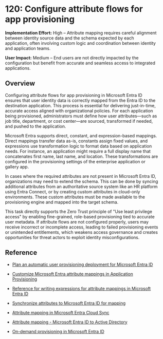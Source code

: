# 120: Configure attribute flows for app provisioning

**Implementation Effort:** High – Attribute mapping requires careful alignment between identity source data and the schema expected by each application, often involving custom logic and coordination between identity and application teams.

**User Impact:** Medium – End users are not directly impacted by the configuration but benefit from accurate and seamless access to integrated applications.

## Overview

Configuring attribute flows for app provisioning in Microsoft Entra ID ensures that user identity data is correctly mapped from the Entra ID to the destination application. This process is essential for delivering just-in-time, accurate access aligned with organizational policies. For each application being provisioned, administrators must define how user attributes—such as job title, department, or cost center—are sourced, transformed if needed, and pushed to the application.

Microsoft Entra supports direct, constant, and expression-based mappings. Direct mappings transfer data as-is, constants assign fixed values, and expressions use transformation logic to format data based on application needs. For instance, an application might require a full display name that concatenates first name, last name, and location. These transformations are configured in the provisioning settings of the enterprise application or gallery app.

In cases where the required attributes are not present in Microsoft Entra ID, organizations may need to extend the schema. This can be done by syncing additional attributes from an authoritative source system like an HR platform using Entra Connect, or by creating custom attributes in cloud-only environments. These custom attributes must be made available to the provisioning engine and mapped into the target schema.

This task directly supports the Zero Trust principle of "Use least privilege access" by enabling fine-grained, role-based provisioning tied to accurate user metadata. If attribute flows are not configured properly, users may receive incorrect or incomplete access, leading to failed provisioning events or unintended entitlements, which weakens access governance and creates opportunities for threat actors to exploit identity misconfigurations.

## Reference
* [Plan an automatic user provisioning deployment for Microsoft Entra ID](https://learn.microsoft.com/en-us/entra/identity/app-provisioning/plan-auto-user-provisioning)


* [Customize Microsoft Entra attribute mappings in Application Provisioning](https://learn.microsoft.com/en-us/entra/identity/app-provisioning/customize-application-attributes)

* [Reference for writing expressions for attribute mappings in Microsoft Entra ID](https://learn.microsoft.com/en-us/entra/identity/app-provisioning/functions-for-customizing-application-data)

* [Synchronize attributes to Microsoft Entra ID for mapping](https://learn.microsoft.com/en-us/entra/identity/app-provisioning/user-provisioning-sync-attributes-for-mapping)

* [Attribute mapping in Microsoft Entra Cloud Sync](https://learn.microsoft.com/en-us/entra/identity/hybrid/cloud-sync/how-to-attribute-mapping)

* [Attribute mapping - Microsoft Entra ID to Active Directory](https://learn.microsoft.com/en-us/entra/identity/hybrid/cloud-sync/how-to-attribute-mapping-entra-to-active-directory)

* [On-demand provisioning in Microsoft Entra ID](https://learn.microsoft.com/en-us/entra/identity/app-provisioning/provision-on-demand)

